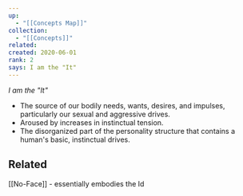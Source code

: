 ```yaml
---
up:
  - "[[Concepts Map]]"
collection:
  - "[[Concepts]]"
related: 
created: 2020-06-01
rank: 2
says: I am the "It"
---
```

 *I am the "It"*  

- The source of our bodily needs, wants, desires, and impulses, particularly our sexual and aggressive drives. 
- Aroused by increases in instinctual tension.
- The disorganized part of the personality structure that contains a human's basic, instinctual drives. 

## Related
[[No-Face]] - essentially embodies the Id